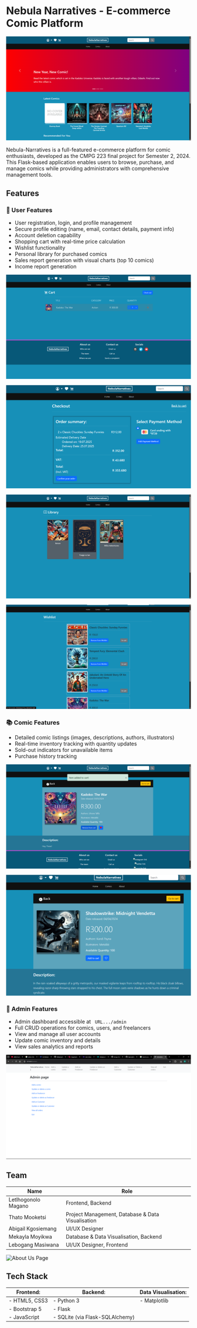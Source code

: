 # Nebula Narratives - E-commerce Comic Platform

![Main Page](/app-preview/Main.png)

Nebula-Narratives is a full-featured e-commerce platform for comic enthusiasts, developed as the CMPG 223 final project for Semester 2, 2024. This Flask-based application enables users to browse, purchase, and manage comics while providing administrators with comprehensive management tools.

## Features

### 👤 User Features
- User registration, login, and profile management
- Secure profile editing (name, email, contact details, payment info)
- Account deletion capability
- Shopping cart with real-time price calculation
- Wishlist functionality
- Personal library for purchased comics
- Sales report generation with visual charts (top 10 comics)
- Income report generation

![Cart Items](/app-preview/in-cart.png)

![Checkout/Purchase Summary](/app-preview/checkout-summary.png)

![User Library](/app-preview/library.png)

![User WishList](/app-preview/wishlist.png)

### 📚 Comic Features
- Detailed comic listings (images, descriptions, authors, illustrators)
- Real-time inventory tracking with quantity updates
- Sold-out indicators for unavailable items
- Purchase history tracking

![Comic Added to cart](/app-preview/add-to-cart.png)

![Comic Detail](/app-preview/comic-details.png)

### 👑 Admin Features
- Admin dashboard accessible at ` URL.../admin`
- Full CRUD operations for comics, users, and freelancers
- View and manage all user accounts
- Update comic inventory and details
- View sales analytics and reports

![Admin Page](/app-preview/admin-page.png)

## Team 
| Name | Role                              |
|------|----------------------------------------------|
| Letlhogonolo Magano |Frontend, Backend|
| Thato Mooketsi |Project Management, Database & Data Visualisation| 
| Abigail Kgosiemang |UI/UX Designer|
| Mekayla Moyikwa | Database & Data Visualisation, Backend|
| Lebogang Masiwana |UI/UX Designer, Frontend|

![About Us Page ](/app-preview/about)

## Tech Stack
|**Frontend:**| **Backend:** | **Data Visualisation:** |
|------------------|------------------------|---------------------------|
|- HTML5, CSS3| - Python 3 |- Matplotlib|
|- Bootstrap 5| - Flask ||
|- JavaScript| - SQLite (via Flask-SQLAlchemy)||

